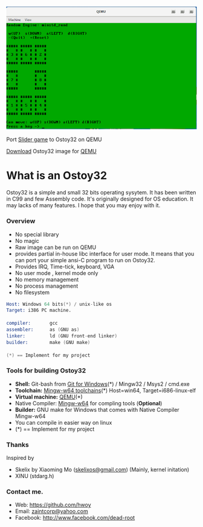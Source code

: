 ![](https://raw.githubusercontent.com/hwoy/Ostoy32/master/res/Ostoy32.png?raw=true)

Port [Slider game](https://github.com/hwoy/slider) to Ostoy32 on QEMU

[Download](https://raw.githubusercontent.com/hwoy/Ostoy32/master/img/Ostoy32.img) Ostoy32 image for [QEMU](https://www.qemu.org)

# What is an Ostoy32
Ostoy32 is a simple and small 32 bits operating sysytem. 
It has been written in C99 and few Assembly code. 
It's originally designed for OS education. 
It may lacks of many features. 
I hope that you may enjoy with it. 
 
### Overview
- No special library
- No magic
- Raw image can be run on QEMU
- provides partial in-house libc interface for user mode. It means that you can port your simple ansi-C program to run on Ostoy32.
- Provides IRQ, Time-tick, keyboard, VGA
- No user mode , kernel mode only
- No memory management
- No process management
- No filesystem


```s
Host: Windows 64 bits(*) / unix-like os 
Target: i386 PC machine.

compiler:       gcc
assembler:      as (GNU as)
linker:         ld (GNU front-end linker)
builder:        make (GNU make)

(*) == Implement for my project
```

### Tools for building Ostoy32

- **Shell:** Git-bash from  [Git for Windows](https://git-scm.com/download/win)(*) / Mingw32 / Msys2 / cmd.exe
- **Toolchain:** [Mingw-w64 toolchains](https://sourceforge.net/projects/mingw-w64/files/Toolchains%20targetting%20NonWin/vityan/linux-ubuntu-natty_i686-bin_x86_64-mingw_20101218_vityan.7z/download)(*) Host=win64, Target=i686-linux-elf
- **Virtual machine:** [QEMU](https://www.qemu.org)(*)
- Native Compiler: [Mingw-w64](https://sourceforge.net/projects/mingw-w64/files/Toolchains%20targetting%20Win64/Personal%20Builds/mingw-builds/) for compling tools (**Optional**)
- **Builder:** GNU make for Windows that comes with Native Compiler Mingw-w64
- You can compile in easier way on linux
- (*) == Implement for my project

### Thanks
Inspired by

- Skelix by Xiaoming Mo (skelixos@gmail.com) (Mainly,  kernel initation)
- XINU (stdarg.h)

### Contact me. 
- Web: https://github.com/hwoy 
- Email: zaintcorp@yahoo.com 
- Facebook: http://www.facebook.com/dead-root 